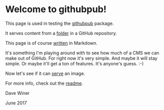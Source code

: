 # Welcome to githubpub!

This page is used in testing the <a href="https://www.npmjs.com/package/githubpub">githubpub</a> package. 

It serves content from a <a href="https://github.com/scripting/Scripting-News/tree/master/githubpub">folder</a> in a GitHub repository. 

This page is of course <a href="https://raw.githubusercontent.com/scripting/Scripting-News/master/githubpub/index.md">written</a> in Markdown. 

It's something I'm playing around with to see how much of a CMS we can make out of GitHub. For right now it's very simple. And maybe it will stay simple. Or maybe it'll get a ton of features. It's anyone's guess. :-)

Now let's see if it can <a href="porky.png">serve</a> an image.

For more info, check out the <a href="https://github.com/scripting/githubpub/blob/master/README.md">readme</a>. 

Dave Winer

June 2017

